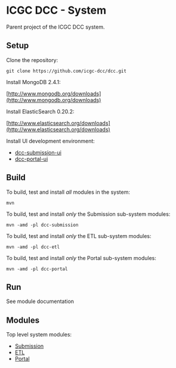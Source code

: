 ICGC DCC - System
===

Parent project of the ICGC DCC system.

Setup
---

Clone the repository:

`git clone https://github.com/icgc-dcc/dcc.git`
	
Install MongoDB 2.4.1:

[http://www.mongodb.org/downloads](http://www.mongodb.org/downloads)

Install ElasticSearch 0.20.2:
	
[http://www.elasticsearch.org/downloads](http://www.elasticsearch.org/downloads)

Install UI development environment:
	
- [dcc-submission-ui](dcc-submission/dcc-submission-ui/README.md)
- [dcc-portal-ui](dcc-portal/dcc-portal-ui/README.md)


Build
---

To build, test and install _all_ modules in the system:

`mvn`
	
To build, test and install _only_ the Submission sub-system modules:

`mvn -amd -pl dcc-submission`

To build, test and install _only_ the ETL sub-system modules:

`mvn -amd -pl dcc-etl`
	
To build, test and install _only_ the Portal sub-system modules:

`mvn -amd -pl dcc-portal`
	
Run
---

See module documentation

Modules
---
Top level system modules:

- [Submission](dcc-submission/README.md)
- [ETL](dcc-etl/README.md)
- [Portal](dcc-portal/README.md)
	

